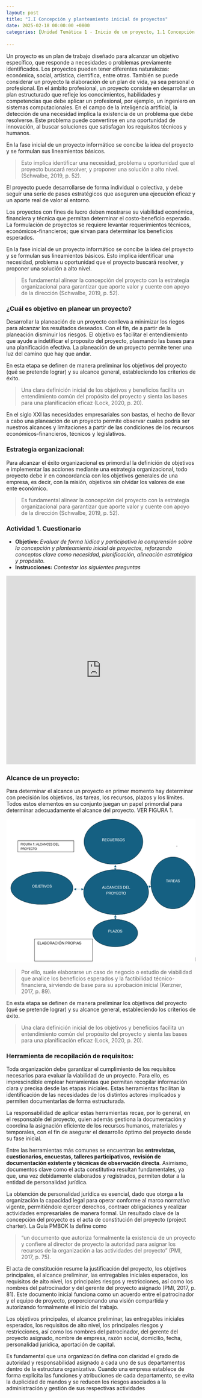 ```yaml
---
layout: post
title: "I.I Concepción y planteamiento inicial de proyectos"
date: 2025-02-18 00:00:00 +0800
categories: [Unidad Temática 1 - Inicio de un proyecto, 1.1 Concepción y planteamiento inicial de proyectos]

---
```


Un proyecto es un plan de trabajo diseñado para alcanzar un objetivo específico, que responde a necesidades o problemas previamente identificados. Los proyectos pueden tener diferentes naturalezas: económica, social, artística, científica, entre otras.
También se puede considerar un proyecto la elaboración de un plan de vida, ya sea personal o profesional.
En el ámbito profesional, un proyecto consiste en desarrollar un plan estructurado que refleje los conocimientos, habilidades y competencias que debe aplicar un profesional, por ejemplo, un ingeniero en sistemas computacionales.
En el campo de la inteligencia artificial, la detección de una necesidad implica la existencia de un problema que debe resolverse. Este problema puede convertirse en una oportunidad de innovación, al buscar soluciones que satisfagan los requisitos técnicos y humanos.

En la fase inicial de un proyecto informático se concibe la idea del proyecto y se formulan sus lineamientos básicos. 
> Esto implica identificar una necesidad, problema u oportunidad que el proyecto buscará resolver, y proponer una solución a alto nivel. (Schwalbe, 2019, p. 52).

El proyecto puede desarrollarse de forma individual o colectiva, y debe seguir una serie de pasos estratégicos que aseguren una ejecución eficaz y un aporte real de valor al entorno.

Los proyectos con fines de lucro deben mostrarse su viabilidad económica, financiera y  técnica que permitan determinar el costo-beneficio esperado. La formulación de proyectos se requiere levantar requerimientos técnicos, económicos-financieros; que sirvan para determinar los beneficios esperados. 

En la fase inicial de un proyecto informático se concibe la idea del proyecto y se formulan sus lineamientos básicos. Esto implica identificar una necesidad, problema u oportunidad que el proyecto buscará resolver, y proponer una solución a alto nivel. 

> Es fundamental alinear la concepción del proyecto con la estrategia organizacional para garantizar que aporte valor y cuente con apoyo de la dirección (Schwalbe, 2019, p. 52). 

### ¿Cuál es objetivo en planear un proyecto?
Desarrollar la planeación de un proyecto conlleva a minimizar los riegos para alcanzar los resultados deseados. Con el fin, de a partir de la planeación disminuir los riesgos.
El objetivo es facilitar el entendiemiento que ayude a indetificar el proposito del proyecto, plasmando las bases para una planificación efectiva. 
La planeación de un proyecto permite tener una luz del camino que hay que andar.

En esta etapa se definen de manera preliminar los objetivos del proyecto (qué se pretende lograr) y su alcance general, estableciendo los criterios de éxito. 
> Una clara definición inicial de los objetivos y beneficios facilita un entendimiento común del propósito del proyecto y sienta las bases para una planificación eficaz (Lock, 2020, p. 20).

En el siglo XXI las necesidades empresariales son bastas, el hecho de llevar a cabo una planeación de un proyecto permite observar cuales podría ser nuestros alcances y limitaciones a partir de las condiciones de los recursos económicos-financieros, técnicos y legislativos.
### Estrategia organizacional: 
Para alcanzar el éxito organizacional es primordial la definición de objetivos e implementar las acciones mediante una estrategia organizacional, todo proyecto debe ir en concordancia con los objetivos generales de una empresa, es decir, con la misión, objetivos sin olvidar los valores de ese ente económico.

> Es fundamental alinear la concepción del proyecto con la estrategia organizacional para garantizar que aporte valor y cuente con apoyo de la dirección (Schwalbe, 2019, p. 52). 


### Actividad 1. Cuestionario
- **Objetivo:** _Evaluar de forma lúdica y participativa la comprensión sobre la concepción y planteamiento inicial de proyectos, reforzando conceptos clave como necesidad, planificación, alineación estratégica y propósito._
- **Instrucciones:** _Contestar las siguientes preguntas_

<iframe src="https://learningapps.org/watch?v=pw26q32pk25" style="border:0px;width:100%;height:500px" allowfullscreen="true" webkitallowfullscreen="true" mozallowfullscreen="true"></iframe>

### Alcance de un proyecto: 
Para determinar el alcance un proyecto en primer momento hay determinar con precisión los objetivos, las tareas, los recursos, plazos y los límites. Todos estos elementos en su conjunto juegan un papel primordial para determinar adecuadamente el alcance del proyecto. VER FIGURA 1.

![FIGURA 1: Alcance del proyecto. Elaboracion Propia](../assets/img/contentImgs/Figura1.png "Alcances del proyecto")

> Por ello, suele elaborarse un caso de negocio o estudio de viabilidad que analice los beneficios esperados y la factibilidad técnico-financiera, sirviendo de base para su aprobación inicial (Kerzner, 2017, p. 89). 

En esta etapa se definen de manera preliminar los objetivos del proyecto (qué se pretende lograr) y su alcance general, estableciendo los criterios de éxito. 

> Una clara definición inicial de los objetivos y beneficios facilita un entendimiento común del propósito del proyecto y sienta las bases para una planificación eficaz (Lock, 2020, p. 20).

### Herramienta de recopilación de requisitos:
Toda organización debe garantizar el cumplimiento de los requisitos necesarios para evaluar la viabilidad de un proyecto. Para ello, es imprescindible emplear herramientas que permitan recopilar información clara y precisa desde las etapas iniciales. Estas herramientas facilitan la identificación de las necesidades de los distintos actores implicados y permiten documentarlas de forma estructurada.

La responsabilidad de aplicar estas herramientas recae, por lo general, en el responsable del proyecto, quien además gestiona la documentación y coordina la asignación eficiente de los recursos humanos, materiales y temporales, con el fin de asegurar el desarrollo óptimo del proyecto desde su fase inicial.

Entre las herramientas más comunes se encuentran las **entrevistas, cuestionarios, encuestas, talleres participativos, revisión de documentación existente y técnicas de observación directa**. Asimismo, documentos clave como el acta constitutiva resultan fundamentales, ya que, una vez debidamente elaborados y registrados, permiten dotar a la entidad de personalidad jurídica.

La obtención de personalidad jurídica es esencial, dado que otorga a la organización la capacidad legal para operar conforme al marco normativo vigente, permitiéndole ejercer derechos, contraer obligaciones y realizar actividades empresariales de manera formal.
Un resultado clave de la concepción del proyecto es el acta de constitución del proyecto (project charter). 
La Guía PMBOK la define como 
> “un documento que autoriza formalmente la existencia de un proyecto y confiere al director de proyecto la autoridad para asignar los recursos de la organización a las actividades del proyecto” (PMI, 2017, p. 75). 

El acta de constitución resume la justificación del proyecto, los objetivos principales, el alcance preliminar, las entregables iniciales esperados, los requisitos de alto nivel, los principales riesgos y restricciones, así como los nombres del patrocinador y del gerente del proyecto asignado (PMI, 2017, p. 81). Este documento inicial funciona como un acuerdo entre el patrocinador y el equipo de proyecto, proporcionando una visión compartida y autorizando formalmente el inicio del trabajo.

Los objetivos principales, el alcance preliminar, las entregables iniciales esperados, los requisitos de alto nivel, los principales riesgos y restricciones, así como los nombres del patrocinador, del gerente del proyecto asignado, nombre de empresa, razón social, domicilio, fecha, personalidad jurídica, aportación de capital.

Es fundamental que una organización defina con claridad el grado de autoridad y responsabilidad asignado a cada uno de sus departamentos dentro de la estructura organizativa.
Cuando una empresa establece de forma explícita las funciones y atribuciones de cada departamento, se evita la duplicidad de mandos y se reducen los riesgos asociados a la administración y gestión de sus respectivas actividades
